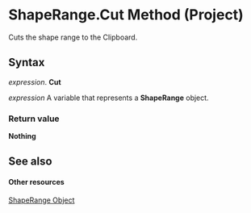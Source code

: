 
# ShapeRange.Cut Method (Project)
Cuts the shape range to the Clipboard.

## Syntax

 _expression_. **Cut**

 _expression_ A variable that represents a **ShapeRange** object.


### Return value

 **Nothing**


## See also


#### Other resources


[ShapeRange Object](315031aa-4b8c-424b-26e7-ce15897beb05.md)